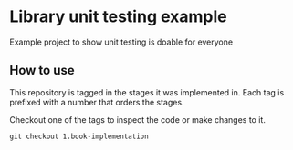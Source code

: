# Library unit testing example

Example project to show unit testing is doable for everyone

## How to use

This repository is tagged in the stages it was implemented in. Each tag is prefixed with a number that orders the 
stages.

Checkout one of the tags to inspect the code or make changes to it.

```
git checkout 1.book-implementation
```